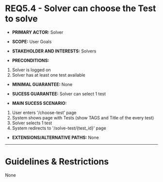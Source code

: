 # REQ5.4 - Solver can choose the Test to solve 

- **PRIMARY ACTOR:** Solver

- **SCOPE:** User Goals

- **STAKEHOLDER AND INTERESTS:** Solvers

- **PRECONDITIONS:**
1. Solver is logged on
2. Solver has at least one test available

- **MINIMAL GUARANTEE:** None

- **SUCESS GUARANTEE:** Solver can select 1 test

- **MAIN SUCESS SCENARIO:** 
1. User enters '/choose-test' page
2. System shows page with Tests (show TAGS and Title of the every test)
3. Solver selects 1 test
4. System redirects to '/solve-test/{test_id}' page

- **EXTENSIONS/ALTERNATIVE PATHS:** None

---

# Guidelines & Restrictions

None